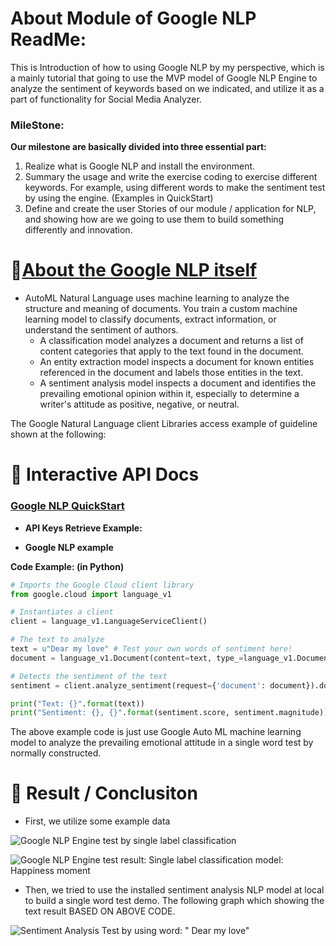 # About Module of Google NLP ReadMe:

This is Introduction of how to using Google NLP by my perspective, which is a mainly tutorial that going to use the MVP model of Google NLP Engine to analyze the sentiment of keywords based on we indicated, and utilize it as a part of functionality for Social Media Analyzer.

### MileStone:

**Our milestone are basically divided into three essential part:**
1. Realize what is Google NLP and install the environment.
2. Summary the usage and write the exercise coding to exercise different keywords.  For example, using different words to make the sentiment test by using the engine. (Examples in QuickStart)
3. Define and create the user Stories of our module / application for NLP, and showing how are we going to use them to build something differently and innovation.


# 📝[About the Google NLP itself](https://cloud.google.com/natural-language)

* AutoML Natural Language uses machine learning to analyze the structure and meaning of documents. You train a custom machine learning model to classify documents, extract information, or understand the sentiment of authors.
    * A classification model analyzes a document and returns a list of content categories that apply to the text found in the document.
    * An entity extraction model inspects a document for known entities referenced in the document and labels those entities in the text.
    * A sentiment analysis model inspects a document and identifies the prevailing emotional opinion within it, especially to determine a writer's attitude as positive, negative, or neutral.

The Google Natural Language client Libraries access example of guideline shown at the following:

# 🚦 Interactive API Docs

### [Google NLP QuickStart](https://cloud.google.com/natural-language/automl/docs/quickstart)

* **API Keys Retrieve Example:**

* **Google NLP example**

**Code Example: (in Python)**

```python
# Imports the Google Cloud client library
from google.cloud import language_v1

# Instantiates a client
client = language_v1.LanguageServiceClient()

# The text to analyze
text = u"Dear my love" # Test your own words of sentiment here!
document = language_v1.Document(content=text, type_=language_v1.Document.Type.PLAIN_TEXT)

# Detects the sentiment of the text
sentiment = client.analyze_sentiment(request={'document': document}).document_sentiment

print("Text: {}".format(text))
print("Sentiment: {}, {}".format(sentiment.score, sentiment.magnitude))
```
The above example code is just use Google Auto ML machine learning model to analyze the prevailing emotional attitude in a single word test by normally constructed.

# 💬 Result / Conclusiton


* First, we utilize some example data

![Google NLP Engine test by single label classification](https://raw.github.com/Dnisde/EC_602/main/NLP_happiness_Profile.png)

![Google NLP Engine test result: Single label classification model: Happiness moment](https://raw.github.com/Dnisde/EC_602/main/NLP_happiness_overview.png)

* Then, we tried to use the installed sentiment analysis NLP model at local to build a single word test demo.
The following graph which showing the text result BASED ON ABOVE CODE.

![Sentiment Analysis Test by using word: " Dear my love"](https://raw.github.com/Dnisde/EC_602/main/NLP_trial.png)

